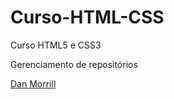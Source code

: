 # Curso-HTML-CSS
 Curso HTML5 e CSS3

 Gerenciamento de repositórios

<a href="https://androidcommunity.com/dan-morrill-shows-us-the-android-mascot-that-almost-was-20130103/" target="_blank"> Dan Morrill </a>